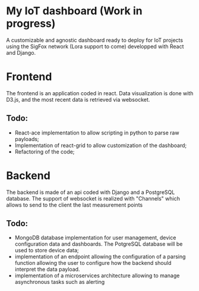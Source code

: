 # My IoT dashboard (Work in progress)
A customizable and agnostic dashboard ready to deploy for IoT projects using the SigFox network (Lora support to come) developped with React and Django.

# Frontend
The frontend is an application coded in react. Data visualization is done with D3.js, and the most recent data is retrieved via websocket.
  ## Todo: 
   - React-ace implementation to allow scripting in python to parse raw payloads;
  - Implementation of react-grid to allow customization of the dashboard;
  - Refactoring of the code;

# Backend
The backend is made of an api coded with Django and a PostgreSQL database. The support of websocket is realized with "Channels" which allows to send to the client the last measurement points

  ## Todo: 
  - MongoDB database implementation for user management, device configuration data and dashboards. The PotgreSQL database will be used to store device data;
  - implementation of an endpoint allowing the configuration of a parsing function allowing the user to configure how the backend should interpret the data payload.
  - implementation of a microservices architecture allowing to manage asynchronous tasks such as alerting
